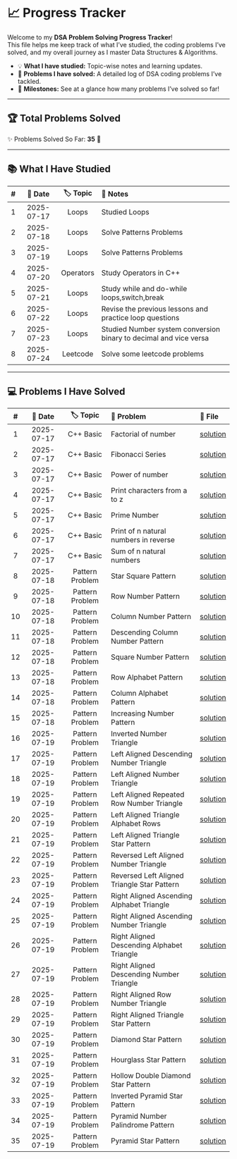 # 📈 Progress Tracker

Welcome to my **DSA Problem Solving Progress Tracker**!  
This file helps me keep track of what I’ve studied, the coding problems I’ve solved, and my overall journey as I master Data Structures & Algorithms.

- 💡 **What I have studied:** Topic-wise notes and learning updates.
- 🔎 **Problems I have solved:** A detailed log of DSA coding problems I’ve tackled.
- 🏅 **Milestones:** See at a glance how many problems I’ve solved so far!

---

## 🏆 Total Problems Solved

✨ Problems Solved So Far: **35** 🎉

---

## 📚 What I Have Studied

| #  | 📅 Date     | 🏷️ Topic | 📝 Notes         |
|:--:|:----------:|:--------:|:----------------|
| 1  | 2025-07-17 | Loops    | Studied Loops   |
| 2  | 2025-07-18 | Loops    | Solve Patterns Problems   |
| 3  | 2025-07-19 | Loops    | Solve Patterns Problems   |
| 4  | 2025-07-20 | Operators    | Study Operators in C++   |
| 5  | 2025-07-21 | Loops    | Study while and do-while loops,switch,break   |
| 6  | 2025-07-22 | Loops    | Revise the previous lessons and practice loop questions   |
| 7  | 2025-07-23 | Loops    | Studied Number system conversion binary to decimal and vice versa   |
| 8  | 2025-07-24 | Leetcode    | Solve some leetcode problems   |



---

## 💻 Problems I Have Solved

|  #  |    📅 Date   |       🏷️ Topic        |              🧩 Problem                                 | 📄 File                                                                        |
|:---:|:-----------:|:---------------------:|:-------------------------------------------------------|:-------------------------------------------------------------------------------|
|  1  | 2025-07-17  | C++ Basic             | Factorial of number                                    | [solution](./C++PracticeProblems/factorial.cpp)                                |
|  2  | 2025-07-17  | C++ Basic             | Fibonacci Series                                       | [solution](./C++PracticeProblems/fibonacci_series.cpp)                         |
|  3  | 2025-07-17  | C++ Basic             | Power of number                                        | [solution](./C++PracticeProblems/power_of_number.cpp)                          |
|  4  | 2025-07-17  | C++ Basic             | Print characters from a to z                           | [solution](./C++PracticeProblems/print_a_to_z.cpp)                             |
|  5  | 2025-07-17  | C++ Basic             | Prime Number                                           | [solution](./C++PracticeProblems/prime_number.cpp)                             |
|  6  | 2025-07-17  | C++ Basic             | Print of n natural numbers in reverse                  | [solution](./C++PracticeProblems/print_n_natural_numbers_reverse.cpp)           |
|  7  | 2025-07-17  | C++ Basic             | Sum of n natural numbers                               | [solution](./C++PracticeProblems/sum_natural_num.cpp)                          |
|  8  | 2025-07-18  | Pattern Problem       | Star Square Pattern                                    | [solution](./PatternProblems/star_square_pattern.cpp)                          |
|  9  | 2025-07-18  | Pattern Problem       | Row Number Pattern                                     | [solution](./PatternProblems/row_number_pattern.cpp)                           |
| 10  | 2025-07-18  | Pattern Problem       | Column Number Pattern                                  | [solution](./PatternProblems/column_number_pattern.cpp)                        |
| 11  | 2025-07-18  | Pattern Problem       | Descending Column Number Pattern                       | [solution](./PatternProblems/descending_number_pattern.cpp)                     |
| 12  | 2025-07-18  | Pattern Problem       | Square Number Pattern                                  | [solution](./PatternProblems/square_number_pattern.cpp)                        |
| 13  | 2025-07-18  | Pattern Problem       | Row Alphabet Pattern                                   | [solution](./PatternProblems/row_alphabet_pattern.cpp)                         |
| 14  | 2025-07-18  | Pattern Problem       | Column Alphabet Pattern                                | [solution](./PatternProblems/ascending_alpha.cpp)                              |
| 15  | 2025-07-18  | Pattern Problem       | Increasing Number Pattern                              | [solution](./PatternProblems/increasing_number_pattern.cpp)                    |
| 16  | 2025-07-19  | Pattern Problem       | Inverted Number Triangle                               | [solution](./PatternProblems/inverted_number_triangle.cpp)                     |
| 17  | 2025-07-19  | Pattern Problem       | Left Aligned Descending Number Triangle                | [solution](./PatternProblems/left_aligned_descending_number_triangle.cpp)      |
| 18  | 2025-07-19  | Pattern Problem       | Left Aligned Number Triangle                           | [solution](./PatternProblems/left_aligned_number_triangle.cpp)                 |
| 19  | 2025-07-19  | Pattern Problem       | Left Aligned Repeated Row Number Triangle              | [solution](./PatternProblems/left_aligned_repeated_row_number_triangle.cpp)    |
| 20  | 2025-07-19  | Pattern Problem       | Left Aligned Triangle Alphabet Rows                    | [solution](./PatternProblems/left_aligned_triangle_alphabet_rows.cpp)          |
| 21  | 2025-07-19  | Pattern Problem       | Left Aligned Triangle Star Pattern                     | [solution](./PatternProblems/left_aligned_triangle_pattern.cpp)                |
| 22  | 2025-07-19  | Pattern Problem       | Reversed Left Aligned Number Triangle                  | [solution](./PatternProblems/reversed_left_aligned_number_triangle.cpp)        |
| 23  | 2025-07-19  | Pattern Problem       | Reversed Left Aligned Triangle Star Pattern            | [solution](./PatternProblems/reversed_left_aligned_triangle_star.cpp)          |
| 24  | 2025-07-19  | Pattern Problem       | Right Aligned Ascending Alphabet Triangle              | [solution](./PatternProblems/right_aligned_ascending_alphabet_triangle.cpp)    |
| 25  | 2025-07-19  | Pattern Problem       | Right Aligned Ascending Number Triangle                | [solution](./PatternProblems/right_aligned_ascending_number_triangle.cpp)      |
| 26  | 2025-07-19  | Pattern Problem       | Right Aligned Descending Alphabet Triangle             | [solution](./PatternProblems/right_aligned_descending_alphabet_triangle.cpp)   |
| 27  | 2025-07-19  | Pattern Problem       | Right Aligned Descending Number Triangle               | [solution](./PatternProblems/right_aligned_descending_number_triangle.cpp)     |
| 28  | 2025-07-19  | Pattern Problem       | Right Aligned Row Number Triangle                      | [solution](./PatternProblems/right_aligned_row_number_triangle.cpp)            |
| 29  | 2025-07-19  | Pattern Problem       | Right Aligned Triangle Star Pattern                    | [solution](./PatternProblems/right_aligned_triangle_star_pattern.cpp)          |
| 30  | 2025-07-19  | Pattern Problem       | Diamond Star Pattern                                   | [solution](./PatternProblems/diamond_star_pattern.cpp)                         |
| 31  | 2025-07-19  | Pattern Problem       | Hourglass Star Pattern                                 | [solution](./PatternProblems/hourglass_star_pattern.cpp)                       |
| 32  | 2025-07-19  | Pattern Problem       | Hollow Double Diamond Star Pattern                     | [solution](./PatternProblems/hollow_double_diamond_star_pattern.cpp)           |
| 33  | 2025-07-19  | Pattern Problem       | Inverted Pyramid Star Pattern                          | [solution](./PatternProblems/inverted_pyramid_star_pattern.cpp)                |
| 34  | 2025-07-19  | Pattern Problem       | Pyramid Number Palindrome Pattern                      | [solution](./PatternProblems/pyramid_number_palindrome_pattern.cpp)            |
| 35  | 2025-07-19  | Pattern Problem       | Pyramid Star Pattern                                   | [solution](./PatternProblems/pyramid_star_pattern.cpp)                         |

